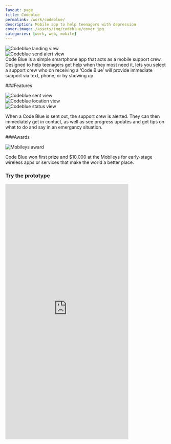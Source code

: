 ```yaml
---
layout: page
title: Codeblue
permalink: /work/codeblue/
description: Mobile app to help teenagers with depression
cover-image: /assets/img/codeblue/cover.jpg
categories: [work, web, mobile]
---
```


<div class="row outline">
  <div class="col-xs-12 col-sm-6">
    <img src="/assets/img/codeblue/app-landing.png" alt="Codeblue landing view">
  </div>
  <div class="col-xs-12 col-sm-6">
    <img src="/assets/img/codeblue/app-send-code-blue.png" alt="Codeblue send alert view">
  </div>
</div>
Code Blue is a simple smartphone app that acts as a mobile support crew. Designed to help teenagers get help when they most need it, lets you select a support crew who on receiving a ‘Code Blue’ will provide immediate support via text, phone, or by showing up.

###Features

<div class="row outline">
  <div class="col-xs-12 col-sm-4">
    <img src="/assets/img/codeblue/app-code-blue-sent.png" alt="Codeblue sent view" >
  </div>
  <div class="col-xs-12 col-sm-4">
    <img src="/assets/img/codeblue/app-alice-location.png" alt="Codeblue location view">
  </div>
  <div class="col-xs-12 col-sm-4">
    <img src="/assets/img/codeblue/app-anna-status.png" alt="Codeblue status view" >
  </div>
</div>

When a Code Blue is sent out, the support crew is alerted. They can then immediately get in contact, as well as see progress updates and get tips on what to do and say in an emergancy situation.


###Awards

<img src="/assets/img/codeblue/cb-results.png" alt="Mobileys award">

Code Blue won first prize and $10,000 at the Mobileys for early-stage wireless apps or services that make the world a better place.


<h3 class="centered">Try the prototype</h3>
<div class="centered">
<iframe src="https://marvelapp.com/2dagf1?emb=1" width="384" height="798" allowTransparency="true" frameborder="0"></iframe>
</div>